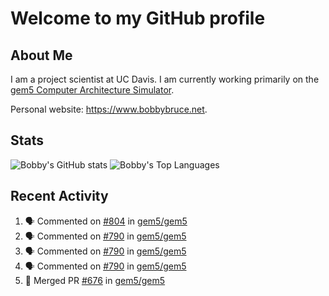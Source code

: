 # Welcome to my GitHub profile

## About Me

I am a project scientist at UC Davis. I am currently working primarily on the [gem5 Computer Architecture Simulator](https://github.com/gem5).

Personal website: <https://www.bobbybruce.net>.

## Stats

![Bobby's GitHub stats](https://github-readme-stats.vercel.app/api?username=bobbyrbruce&show_icons=true&theme=responsive&include_all_commits=true&count_private=true&show=reviews&disable_animations=true)
![Bobby's Top Languages ](https://github-readme-stats.vercel.app/api/top-langs/?username=bobbyrbruce&layout=compact&theme=responsive&count_private=true&langs_count=10&disable_animations=true)

## Recent Activity

<!--START_SECTION:activity-->
1. 🗣 Commented on [#804](https://github.com/gem5/gem5/pull/804#issuecomment-1919839020) in [gem5/gem5](https://github.com/gem5/gem5)
2. 🗣 Commented on [#790](https://github.com/gem5/gem5/issues/790#issuecomment-1917980186) in [gem5/gem5](https://github.com/gem5/gem5)
3. 🗣 Commented on [#790](https://github.com/gem5/gem5/issues/790#issuecomment-1917746743) in [gem5/gem5](https://github.com/gem5/gem5)
4. 🗣 Commented on [#790](https://github.com/gem5/gem5/issues/790#issuecomment-1917729066) in [gem5/gem5](https://github.com/gem5/gem5)
5. 🎉 Merged PR [#676](https://github.com/gem5/gem5/pull/676) in [gem5/gem5](https://github.com/gem5/gem5)
<!--END_SECTION:activity-->
